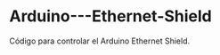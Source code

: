 Arduino---Ethernet-Shield
=========================

Código para controlar el Arduino Ethernet Shield.
